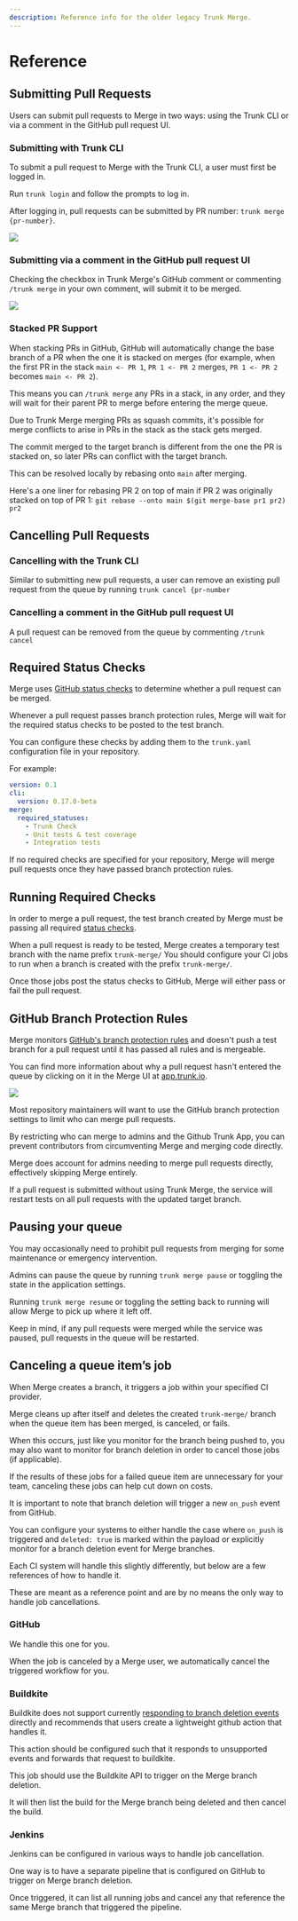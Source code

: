 ```yaml
---
description: Reference info for the older legacy Trunk Merge.
---
```


# Reference

## Submitting Pull Requests

Users can submit pull requests to Merge in two ways: using the Trunk CLI or via a comment in the GitHub pull request UI.

### Submitting with Trunk CLI

To submit a pull request to Merge with the Trunk CLI, a user must first be logged in.

Run `trunk login` and follow the prompts to log in.

After logging in, pull requests can be submitted by PR number: `trunk merge {pr-number}`.

![ ](https://files.readme.io/3ba842c-Screen_Shot_2022-09-11_at_10.43.28_PM.png)

### Submitting via a comment in the GitHub pull request UI

Checking the checkbox in Trunk Merge's GitHub comment or commenting `/trunk merge` in your own comment, will submit it to be merged.

![ ](https://files.readme.io/b6513d0-image.png)

### Stacked PR Support

When stacking PRs in GitHub, GitHub will automatically change the base branch of a PR when the one it is stacked on merges (for example, when the first PR in the stack `main <- PR 1`, `PR 1 <- PR 2` merges, `PR 1 <- PR 2` becomes `main <- PR 2`).

This means you can `/trunk merge` any PRs in a stack, in any order, and they will wait for their parent PR to merge before entering the merge queue.

Due to Trunk Merge merging PRs as squash commits, it's possible for merge conflicts to arise in PRs in the stack as the stack gets merged.

The commit merged to the target branch is different from the one the PR is stacked on, so later PRs can conflict with the target branch.

This can be resolved locally by rebasing onto `main` after merging.

Here's a one liner for rebasing PR 2 on top of main if PR 2 was originally stacked on top of PR 1: `git rebase --onto main $(git merge-base pr1 pr2) pr2`

## Cancelling Pull Requests

### Cancelling with the Trunk CLI

Similar to submitting new pull requests, a user can remove an existing pull request from the queue by running `trunk cancel {pr-number`

### Cancelling a comment in the GitHub pull request UI

A pull request can be removed from the queue by commenting `/trunk cancel`

## Required Status Checks

Merge uses [GitHub status checks](https://docs.github.com/en/pull-requests/collaborating-with-pull-requests/collaborating-on-repositories-with-code-quality-features/about-status-checks) to determine whether a pull request can be merged.

Whenever a pull request passes branch protection rules, Merge will wait for the required status checks to be posted to the test branch.

You can configure these checks by adding them to the `trunk.yaml` configuration file in your repository.

For example:

```yaml
version: 0.1
cli:
  version: 0.17.0-beta
merge:
  required_statuses:
    - Trunk Check
    - Unit tests & test coverage
    - Integration tests
```

If no required checks are specified for your repository, Merge will merge pull requests once they have passed branch protection rules.

## Running Required Checks

In order to merge a pull request, the test branch created by Merge must be passing all required [status checks](https://docs.github.com/en/pull-requests/collaborating-with-pull-requests/collaborating-on-repositories-with-code-quality-features/about-status-checks).

When a pull request is ready to be tested, Merge creates a temporary test branch with the name prefix `trunk-merge/` You should configure your CI jobs to run when a branch is created with the prefix `trunk-merge/`.

Once those jobs post the status checks to GitHub, Merge will either pass or fail the pull request.

## GitHub Branch Protection Rules

Merge monitors [GitHub's branch protection rules](https://docs.github.com/en/repositories/configuring-branches-and-merges-in-your-repository/defining-the-mergeability-of-pull-requests/about-protected-branches#about-branch-protection-rules) and doesn't push a test branch for a pull request until it has passed all rules and is mergeable.

You can find more information about why a pull request hasn't entered the queue by clicking on it in the Merge UI at [app.trunk.io](https://app.trunk.io).

![ ](https://files.readme.io/a2ccbf1-Screen_Shot_2022-09-11_at_11.15.15_PM.png)

Most repository maintainers will want to use the GitHub branch protection settings to limit who can merge pull requests.

By restricting who can merge to admins and the Github Trunk App, you can prevent contributors from circumventing Merge and merging code directly.

Merge does account for admins needing to merge pull requests directly, effectively skipping Merge entirely.

If a pull request is submitted without using Trunk Merge, the service will restart tests on all pull requests with the updated target branch.

## Pausing your queue

You may occasionally need to prohibit pull requests from merging for some maintenance or emergency intervention.

Admins can pause the queue by running `trunk merge pause` or toggling the state in the application settings.

Running `trunk merge resume` or toggling the setting back to running will allow Merge to pick up where it left off.

Keep in mind, if any pull requests were merged while the service was paused, pull requests in the queue will be restarted.

## Canceling a queue item’s job

When Merge creates a branch, it triggers a job within your specified CI provider.

Merge cleans up after itself and deletes the created `trunk-merge/` branch when the queue item has been merged, is canceled, or fails.

When this occurs, just like you monitor for the branch being pushed to, you may also want to monitor for branch deletion in order to cancel those jobs (if applicable).

If the results of these jobs for a failed queue item are unnecessary for your team, canceling these jobs can help cut down on costs.

It is important to note that branch deletion will trigger a new `on_push` event from GitHub.

You can configure your systems to either handle the case where `on_push` is triggered and `deleted: true` is marked within the payload or explicitly monitor for a branch deletion event for Merge branches.

Each CI system will handle this slightly differently, but below are a few references of how to handle it.

These are meant as a reference point and are by no means the only way to handle job cancellations.

### GitHub

We handle this one for you.

When the job is canceled by a Merge user, we automatically cancel the triggered workflow for you.

### Buildkite

Buildkite does not support currently [responding to branch deletion events](https://forum.buildkite.community/t/trigger-pipeline-on-branch-deletion/1567/2) directly and recommends that users create a lightweight github action that handles it.

This action should be configured such that it responds to unsupported events and forwards that request to buildkite.

This job should use the Buildkite API to trigger on the Merge branch deletion.

It will then list the build for the Merge branch being deleted and then cancel the build.

### Jenkins

Jenkins can be configured in various ways to handle job cancellation.

One way is to have a separate pipeline that is configured on GitHub to trigger on Merge branch deletion.

Once triggered, it can list all running jobs and cancel any that reference the same Merge branch that triggered the pipeline.
